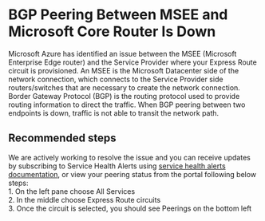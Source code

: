 <properties 
	pageTitle="BGP Peering Between MSEE and Microsoft Core Router Is Down"
	description="BGP Peering Between MSEE and Microsoft Core Router Is Down"
	infoBubbleText="BGP Peering issue found. See details on the right."
	service="microsoft.network"
	resource="ExpressRoute"
	authors="KristinaNeyens"
	displayOrder=""
	articleId="exrbgpmseecoredowndiag"
	selfHelpType="diagnostics"
	supportTopicIds="32539944, 32539949, 32539954"
	resourceTags="expressroute"
	productPesIds="15480"
	cloudEnvironments="public"
	/>
# BGP Peering Between MSEE and Microsoft Core Router Is Down
Microsoft Azure has identified an issue between the MSEE (Microsoft Enterprise Edge router) and the Service Provider where your Express Route circuit is provisioned. An MSEE is the Microsoft Datacenter side of the network connection, which connects to the Service Provider side routers/switches that are necessary to create the network connection. Border Gateway Protocol (BGP) is the routing protocol used to provide routing information to direct the traffic. When BGP peering between two endpoints is down, traffic is not able to transit the network path.
## **Recommended steps**
We are actively working to resolve the issue and you can receive updates by subscribing to Service Health Alerts using [service health alerts documentation](https://docs.microsoft.com/azure/monitoring-and-diagnostics/monitoring-activity-log-alerts-on-service-notifications?toc=%2fazure%2fservice-health%2ftoc.json), or view your peering status from the portal following below steps: <br>
	1. On the left pane choose All Services <br>
	2. In the middle choose Express Route circuits <br>
	3. Once the circuit is selected, you should see Peerings on the bottom left